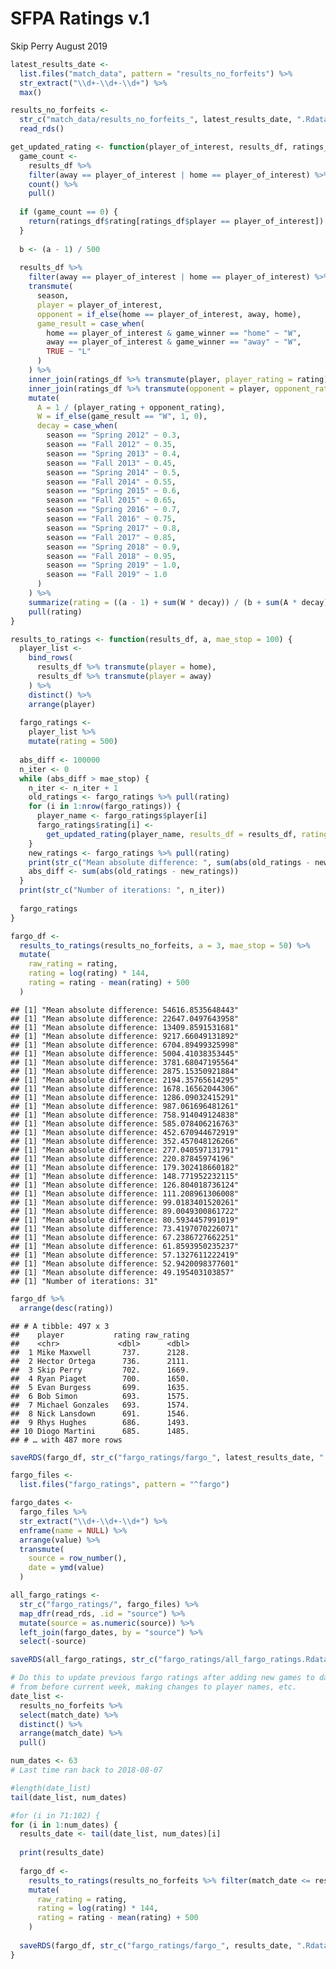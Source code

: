 SFPA Ratings v.1
================
Skip Perry
August 2019

``` r
latest_results_date <- 
  list.files("match_data", pattern = "results_no_forfeits") %>% 
  str_extract("\\d+-\\d+-\\d+") %>% 
  max()

results_no_forfeits <- 
  str_c("match_data/results_no_forfeits_", latest_results_date, ".Rdata") %>% 
  read_rds()

get_updated_rating <- function(player_of_interest, results_df, ratings_df, a) {
  game_count <- 
    results_df %>% 
    filter(away == player_of_interest | home == player_of_interest) %>% 
    count() %>% 
    pull()
  
  if (game_count == 0) {
    return(ratings_df$rating[ratings_df$player == player_of_interest])
  }
  
  b <- (a - 1) / 500
  
  results_df %>% 
    filter(away == player_of_interest | home == player_of_interest) %>% 
    transmute(
      season,
      player = player_of_interest,
      opponent = if_else(home == player_of_interest, away, home),
      game_result = case_when(
        home == player_of_interest & game_winner == "home" ~ "W",
        away == player_of_interest & game_winner == "away" ~ "W",
        TRUE ~ "L"
      )
    ) %>% 
    inner_join(ratings_df %>% transmute(player, player_rating = rating), by = "player") %>% 
    inner_join(ratings_df %>% transmute(opponent = player, opponent_rating = rating), by = "opponent") %>% 
    mutate(
      A = 1 / (player_rating + opponent_rating),
      W = if_else(game_result == "W", 1, 0),
      decay = case_when(
        season == "Spring 2012" ~ 0.3,
        season == "Fall 2012" ~ 0.35,
        season == "Spring 2013" ~ 0.4,
        season == "Fall 2013" ~ 0.45,
        season == "Spring 2014" ~ 0.5,
        season == "Fall 2014" ~ 0.55,
        season == "Spring 2015" ~ 0.6,
        season == "Fall 2015" ~ 0.65,
        season == "Spring 2016" ~ 0.7,
        season == "Fall 2016" ~ 0.75,
        season == "Spring 2017" ~ 0.8,
        season == "Fall 2017" ~ 0.85,
        season == "Spring 2018" ~ 0.9,
        season == "Fall 2018" ~ 0.95,
        season == "Spring 2019" ~ 1.0,
        season == "Fall 2019" ~ 1.0
      )
    ) %>% 
    summarize(rating = ((a - 1) + sum(W * decay)) / (b + sum(A * decay))) %>% 
    pull(rating)
}

results_to_ratings <- function(results_df, a, mae_stop = 100) {
  player_list <- 
    bind_rows(
      results_df %>% transmute(player = home), 
      results_df %>% transmute(player = away)
    ) %>% 
    distinct() %>% 
    arrange(player)
  
  fargo_ratings <- 
    player_list %>% 
    mutate(rating = 500)
  
  abs_diff <- 100000
  n_iter <- 0
  while (abs_diff > mae_stop) {
    n_iter <- n_iter + 1
    old_ratings <- fargo_ratings %>% pull(rating)
    for (i in 1:nrow(fargo_ratings)) {
      player_name <- fargo_ratings$player[i]
      fargo_ratings$rating[i] <- 
        get_updated_rating(player_name, results_df = results_df, ratings_df = fargo_ratings, a = a)
    }
    new_ratings <- fargo_ratings %>% pull(rating)
    print(str_c("Mean absolute difference: ", sum(abs(old_ratings - new_ratings))))
    abs_diff <- sum(abs(old_ratings - new_ratings))
  }
  print(str_c("Number of iterations: ", n_iter))
  
  fargo_ratings
}
```

``` r
fargo_df <- 
  results_to_ratings(results_no_forfeits, a = 3, mae_stop = 50) %>% 
  mutate(
    raw_rating = rating,
    rating = log(rating) * 144,
    rating = rating - mean(rating) + 500
  )
```

    ## [1] "Mean absolute difference: 54616.8535648443"
    ## [1] "Mean absolute difference: 22647.0497643958"
    ## [1] "Mean absolute difference: 13409.8591531681"
    ## [1] "Mean absolute difference: 9217.66049131892"
    ## [1] "Mean absolute difference: 6704.89499325998"
    ## [1] "Mean absolute difference: 5004.41038353445"
    ## [1] "Mean absolute difference: 3781.68047195564"
    ## [1] "Mean absolute difference: 2875.15350921884"
    ## [1] "Mean absolute difference: 2194.35765614295"
    ## [1] "Mean absolute difference: 1678.16562044306"
    ## [1] "Mean absolute difference: 1286.09032415291"
    ## [1] "Mean absolute difference: 987.061696481261"
    ## [1] "Mean absolute difference: 758.914049124838"
    ## [1] "Mean absolute difference: 585.078406216763"
    ## [1] "Mean absolute difference: 452.670944672919"
    ## [1] "Mean absolute difference: 352.457048126266"
    ## [1] "Mean absolute difference: 277.040597131791"
    ## [1] "Mean absolute difference: 220.87845974196"
    ## [1] "Mean absolute difference: 179.302418660182"
    ## [1] "Mean absolute difference: 148.771952232115"
    ## [1] "Mean absolute difference: 126.804018736124"
    ## [1] "Mean absolute difference: 111.208961306008"
    ## [1] "Mean absolute difference: 99.0183401520261"
    ## [1] "Mean absolute difference: 89.0049300861722"
    ## [1] "Mean absolute difference: 80.5934457991019"
    ## [1] "Mean absolute difference: 73.4197070226071"
    ## [1] "Mean absolute difference: 67.2386727662251"
    ## [1] "Mean absolute difference: 61.8593950235237"
    ## [1] "Mean absolute difference: 57.1327611222419"
    ## [1] "Mean absolute difference: 52.9420098377601"
    ## [1] "Mean absolute difference: 49.195403103857"
    ## [1] "Number of iterations: 31"

``` r
fargo_df %>% 
  arrange(desc(rating))
```

    ## # A tibble: 497 x 3
    ##    player           rating raw_rating
    ##    <chr>             <dbl>      <dbl>
    ##  1 Mike Maxwell       737.      2128.
    ##  2 Hector Ortega      736.      2111.
    ##  3 Skip Perry         702.      1669.
    ##  4 Ryan Piaget        700.      1650.
    ##  5 Evan Burgess       699.      1635.
    ##  6 Bob Simon          693.      1575.
    ##  7 Michael Gonzales   693.      1574.
    ##  8 Nick Lansdown      691.      1546.
    ##  9 Rhys Hughes        686.      1493.
    ## 10 Diogo Martini      685.      1485.
    ## # … with 487 more rows

``` r
saveRDS(fargo_df, str_c("fargo_ratings/fargo_", latest_results_date, ".Rdata"))
```

``` r
fargo_files <- 
  list.files("fargo_ratings", pattern = "^fargo")

fargo_dates <- 
  fargo_files %>% 
  str_extract("\\d+-\\d+-\\d+") %>% 
  enframe(name = NULL) %>% 
  arrange(value) %>% 
  transmute(
    source = row_number(),
    date = ymd(value)
  )

all_fargo_ratings <- 
  str_c("fargo_ratings/", fargo_files) %>% 
  map_dfr(read_rds, .id = "source") %>% 
  mutate(source = as.numeric(source)) %>% 
  left_join(fargo_dates, by = "source") %>% 
  select(-source)

saveRDS(all_fargo_ratings, str_c("fargo_ratings/all_fargo_ratings.Rdata"))
```

``` r
# Do this to update previous fargo ratings after adding new games to database
# from before current week, making changes to player names, etc.
date_list <- 
  results_no_forfeits %>% 
  select(match_date) %>% 
  distinct() %>% 
  arrange(match_date) %>% 
  pull()

num_dates <- 63
# Last time ran back to 2018-08-07

#length(date_list)
tail(date_list, num_dates)

#for (i in 71:102) {
for (i in 1:num_dates) {
  results_date <- tail(date_list, num_dates)[i]
  
  print(results_date)
  
  fargo_df <- 
    results_to_ratings(results_no_forfeits %>% filter(match_date <= results_date), a = 3, mae_stop = 50) %>% 
    mutate(
      raw_rating = rating,
      rating = log(rating) * 144,
      rating = rating - mean(rating) + 500
    )
  
  saveRDS(fargo_df, str_c("fargo_ratings/fargo_", results_date, ".Rdata"))
}
```
